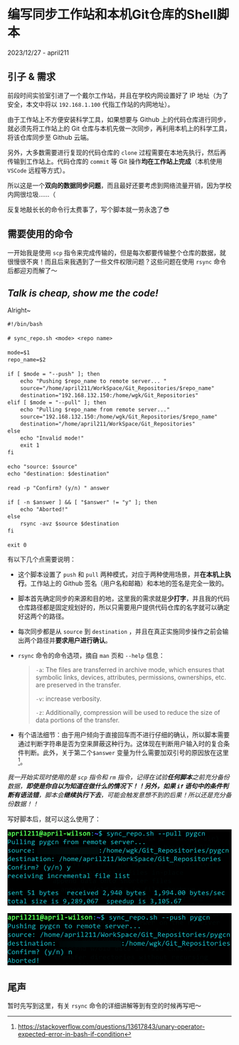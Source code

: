 # 编写同步工作站和本机Git仓库的Shell脚本

2023/12/27 - april211

## 引子 & 需求

前段时间实验室引进了一个戴尔工作站，并且在学校内网设置好了 IP 地址（为了安全，本文中将以 `192.168.1.100` 代指工作站的内网地址）。

由于工作站上不方便安装科学工具，如果想要与 Github 上的代码仓库进行同步，就必须先将工作站上的 Git 仓库与本机先做一次同步，再利用本机上的科学工具，将该仓库同步至 Github 云端。

另外，大多数需要进行复现的代码仓库的 `clone` 过程需要在本地先执行，然后再传输到工作站上。代码仓库的 `commit` 等 Git 操作**均在工作站上完成**（本机使用 `VSCode` 远程等方式）。

所以这是一个**双向的数据同步问题**，而且最好还要考虑到网络流量开销，因为学校内网很垃圾……（

反复地敲长长的命令行太费事了，写个脚本就一劳永逸了😎

## 需要使用的命令

一开始我是使用 `scp` 指令来完成传输的，但是每次都要传输整个仓库的数据，就很慢很不爽！而且后来我遇到了一些文件权限问题？这些问题在使用 `rsync` 命令后都迎刃而解了～

## *Talk is cheap, show me the code!*

Alright~

```shell
#!/bin/bash

# sync_repo.sh <mode> <repo name>

mode=$1
repo_name=$2

if [ $mode = "--push" ]; then
    echo "Pushing $repo_name to remote server... "
    source="/home/april211/WorkSpace/Git_Repositories/$repo_name"
    destination="192.168.132.150:/home/wgk/Git_Repositories"
elif [ $mode = "--pull" ]; then
    echo "Pulling $repo_name from remote server..."
    source="192.168.132.150:/home/wgk/Git_Repositories/$repo_name"
    destination="/home/april211/WorkSpace/Git_Repositories"
else
    echo "Invalid mode!"
    exit 1
fi

echo "source: $source"
echo "destination: $destination"

read -p "Confirm? (y/n) " answer

if [ -n $answer ] && [ "$answer" != "y" ]; then
    echo "Aborted!"
else
    rsync -avz $source $destination
fi

exit 0
```

有以下几个点需要说明：

- 这个脚本设置了 `push` 和 `pull` 两种模式，对应于两种使用场景，并**在本机上执行**。工作站上的 Github 签名（用户名和邮箱）和本地的签名是完全一致的。

- 脚本首先确定同步的来源和目的地，这里我的需求就是**少打字**，并且我的代码仓库路径都是固定规划好的，所以只需要用户提供代码仓库的名字就可以确定好这两个的路径。

- 每次同步都是从 `source` 到 `destination` ，并且在真正实施同步操作之前会输出两个路径并**要求用户进行确认**。

- `rsync` 命令的命令选项，摘自 `man` 页和 `--help` 信息：
    > `-a`: The files are transferred in archive mode, which ensures  that  symbolic  links,  devices,  attributes,  permissions, ownerships, etc. are preserved in the transfer. 
    > 
    > `-v`: increase verbosity.
    > 
    > `-z`: Additionally, compression will be used to reduce the size of data portions of the transfer.

- 有个语法细节：由于用户倾向于直接回车而不进行仔细的确认，所以脚本需要通过判断字符串是否为空来屏蔽这种行为。这体现在判断用户输入时的复合条件判断。此外，关于第二个`$answer` 变量为什么需要加双引号的原因放在这里[^1]。

[^1]: https://stackoverflow.com/questions/13617843/unary-operator-expected-error-in-bash-if-condition

*我一开始实现时使用的是 `scp` 指令和 `rm` 指令，记得在试验**任何脚本**之前充分备份数据，**即使是你自以为知道在做什么的情况下！！**另外，如果 `if` 语句中的条件判断有**语法错**，脚本会**继续执行下去**，可能会触发意想不到的后果！所以还是充分备份数据！！*

写好脚本后，就可以这么使用了：

![linux_shell_sync_1](../../images/linux_shell_sync_1.png)

![linux_shell_sync_2](../../images/linux_shell_sync_2.png)

## 尾声

暂时先写到这里，有关 `rsync` 命令的详细讲解等到有空的时候再写吧～


